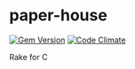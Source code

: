 paper-house
===========

[![Gem Version](https://badge.fury.io/rb/paper-house.png)](http://badge.fury.io/rb/paper-house)
[![Code Climate](https://codeclimate.com/github/trema/paper-house.png)](https://codeclimate.com/github/trema/paper-house)

Rake for C

